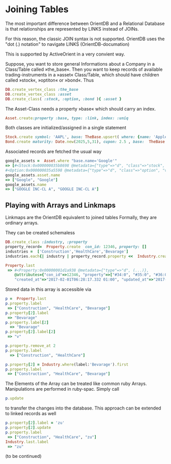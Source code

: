 # Joining Tables 

The most important difference between OrientDB and a Relational Database is that relationships are represented by LINKS instead of JOINs.

For this reason, the classic JOIN syntax is not supported. OrientDB uses the "dot (.) notation" to navigate LINKS
(OrientDB-documation)

This is supported by ActiveOrient in a very convient way.

Suppose, you want to store general Informations about a Company in a Class/Table called »the_base«. Then you want to keep records of available trading-instruments in a »asset« Class/Table, which should have children called »stock«, »optiton« or »bond«. Thus
```ruby
DB.create_vertex_class :the_base
DB.create_vertex_class :asset
DB.create_class( :stock, :option, :bond ){ :asset }
```
The Asset-Class needs a property »base« which should carry an index. 
```ruby
Asset.create:property :base, type: :link, index: :uniq
```
Both classes are initialized/assigned in a single statement
```ruby
Stock.create symbol: 'AAPL', base: TheBase.upsert( where: {name: 'Apple'} )
Bond.create maturity: Date.new(2025,5,31), cupon: 2.5 , base:  TheBase.upsert( where: {name: 'IBM'} )
```
Associated records are fetched the usual way
```ruby
google_assets =  Asset.where "base.name='Google'"
=> [#<Stock:0x000000035b8698 @metadata={"type"=>"d", "class"=>"stock", "version"=>3, "fieldTypes"=>"price=c,currency=x,base=x", "cluster"=>59, "record"=>336}, @attributes={"name"=>"GOOGLE INC-CL A", "ib_con_id"=>30351181, "price"=>555.19, "base"=>"#45:22"}>, 
#<Option:0x000000035a5598 @metadata={"type"=>"d", "class"=>"option", "version"=>3, "fieldTypes"=>"price=c,expire=t,currency=x,base=x", "cluster"=>65, "record"=>756}, @attributes={"name"=>"GOOGLE INC-CL A", "ib_con_id"=>nil, "price"=>5.2, "expire"=>"2014-08-29 00:00:00", "symbol"=>"GOOGL", "exchange"=>"SMART", "currency"=>"#42:0", "basiswert"=>"#45:22"} ] 
google_assets.asset.name 
=> ["Google", "Google"]
google_assets.name
=> ["GOOGLE INC-CL A", "GOOGLE INC-CL A"]
```

## Playing with Arrays and Linkmaps

Linkmaps are the OrientDB equivalent to joined tables 
Formally, they are ordinary arrays.

They can be created schemaless

```ruby
DB.create_class :industry, :property
property_record=  Property.create  con_id: 12346, property: []
industries =  ['Construction','HealthCare','Bevarage']
industries.each{| industry | property_record.property <<  Industry.create( label: industry ) }

Property.last
 => #<Property:0x00000001d1a938 @metadata={"type"=>"d", (...)},  
    @attributes={"con_id"=>12346, "property"=>["#34:0", "#35:0", "#36:0"],
    "created_at"=>"2017-02-01T06:28:17.332 01:00", "updated_at"=>"2017-02-01T06:28:17.344 01:00"}> 
 ```

Stored data in this array is accessible via

```ruby
p =  Property.last
p.property.label
 => ["Construction", "HealthCare", "Bevarage"]
p.property[2].label
 => "Bevarage" 
p.property.label[2]
  => "Bevarage" 
p.property[2].label[2]
 => "v" 

p.property.remove_at 2
p.property.label
  => ["Construction", "HealthCare"] 

p.property[2] = Industry.where(label:'Bevarage').first
p.property.label
 => ["Construction", "HealthCare", "Bevarage"] 
```

The Elements of the Array can be treated like common ruby Arrays. Manipulations are
performed in ruby-spac. Simply call
```ruby
p.update
```
to transfer the changes into the database. This approach can be extended to linked records as well

```ruby
p.property[2].label = 'zu'
p.property[2].update
p.property.label
 => ["Construction", "HealthCare", "zu"]
Industry.last.label
 => "zu"


```




(to be continued)


